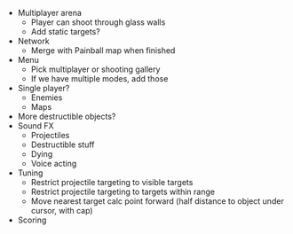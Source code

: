 - Multiplayer arena
    - Player can shoot through glass walls
    - Add static targets?
- Network
    - Merge with Painball map when finished
- Menu
    - Pick multiplayer or shooting gallery
    - If we have multiple modes, add those
- Single player?
    - Enemies
    - Maps
- More destructible objects?
- Sound FX
    - Projectiles
    - Destructible stuff
    - Dying
    - Voice acting
- Tuning
    - Restrict projectile targeting to visible targets
    - Restrict projectile targeting to targets within range
    - Move nearest target calc point forward (half distance to object under cursor, with cap)
- Scoring
